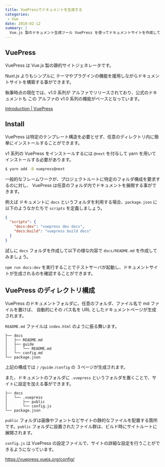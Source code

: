 ```yaml
---
title: VuePressでドキュメントを生成する
categories:
 - Vue
date: 2019-02-12
summary: | 
  Vue.js 製のドキュメント生成ツール VuePress を使ってドキュメントサイトを作成してみましょう。
---
```


## VuePress 

VuePress は Vue.js 製の静的サイトジェネレータです。

Nuxt.js よりもシンプルに テーマやプラグインの機能を援用しながらドキュメントサイトを構築する事ができます。

執筆時点の現在では、v1.0 系列が アルファでリリースされており、公式のドキュメントも この アルファの v1.0 系列の機能がベースとなっています。

[Introduction \| VuePress](https://vuepress.vuejs.org/guide/)

## Install

VuePress は特定のテンプレート構造を必要とせず、任意のディレクトリ内に簡単にインストールすることができます。

v1 系列の VuePress をインストールするには `@next` を付与して yarn を用いてインストールする必要があります。

```bash
$ yarn add -D vuepress@next
```

一般的なフレームワークが、プロジェクトルートに特定のフォルダ構成を要求するのに対し、
VuePress は任意のフォルダ内でドキュメントを展開する事ができます。

例えば ドキュメントに `docs` というフォルダを利用する場合、`package.json` に以下のようなかたちで `scripts` を定義しましょう。

```json
{
  "scripts": {
    "docs:dev": "vuepress dev docs",
    "docs:build": "vuepress build docs"
  }
}
```

試しに `docs` フォルダを作成して以下の様な内容で `docs/README.md` を作成してみましょう。

`npm run docs:dev` を実行することでテストサーバが起動し、ドキュメントサイトが生成されるのを確認することができます。

## VuePress のディレクトリ構成

VuePress のドキュメントフォルダに、任意のフォルダ、ファイル名で md ファイルを置けば、
自動的にその パス名を URL としたドキュメントページが生成されます。

`README.md` ファイルは `index.html` のように振る舞います。

```text
├── docs
│   ├── README.md
│   ├── guide
│   │   └── README.md
│   └── config.md
└── package.json
```

上記の構成では `/` `/guide` `/config` の ３ページが生成されます。

また、ドキュメントのフォルダに `.vuepress` というフォルダを置くことで、サイトに設定を加える事ができます。

```
├── docs
│   └── .vuepress 
│       ├── public 
│       └── config.js 
└── package.json
```

`public` フォルダは画像やフォントなどサイトの静的なファイルを配置する箇所です。`public` フォルダに設置されたファイル群は、ビルド時にサイトルートに展開されます。

`config.js` は VuePress の設定ファイルで、サイトの詳細な設定を行うことができるようになっています。

https://vuepress.vuejs.org/config/

